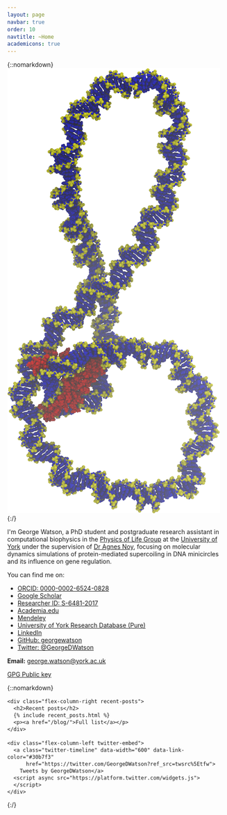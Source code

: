```yaml
---
layout: page
navbar: true
order: 10
navtitle: ~Home
academicons: true
---
```

{::nomarkdown}
<img src="/assets/plectoneme.png" class="float-right"
  alt="A writhed DNA minicircle bridged by a small protein is shown in a van der
  Waals representation. The circular DNA, of 336 base pairs, is represented in
  blue, with its backbone highlighted in yellow, while the red protein has two
  arms placed in the minor grooves."/>
{:/}

I'm George Watson, a PhD student and postgraduate research assistant in
computational biophysics in the [Physics of Life
Group](https://www.york.ac.uk/physics/research/physics-of-life/) at the
[University of York](https://york.ac.uk) under the supervision of [Dr
Agnes Noy](http://agnesnoy.cat), focusing on molecular dynamics
simulations of protein-mediated supercoiling in DNA minicircles and its
influence on gene regulation.

You can find me on:

<ul class="fa-ul">
  <li>
    <i class="ai-li ai ai-orcid"></i>
    <a href="https://orcid.org/0000-0002-6524-0828">
      ORCID: 0000-0002-6524-0828
    </a>
  </li>
  <li>
    <i class="ai-li ai ai-google-scholar"></i>
    <a href="https://scholar.google.com/citations?user=2vB6ObYAAAAJ">
      Google Scholar
    </a>
  </li>
  <li>
    <i class="ai-li ai ai-researcherid"></i>
    <a href="http://www.researcherid.com/rid/S-6481-2017">
      Researcher ID: S-6481-2017
    </a>
  </li>
  <li>
    <i class="ai-li ai ai-academia"></i>
    <a href="https://york.academia.edu/georgewatson">
      Academia.edu
    </a>
  </li>
  <li>
    <i class="ai-li ai ai-mendeley"></i>
    <a href="https://www.mendeley.com/profiles/george-watson4/">
      Mendeley
    </a>
  </li>
  <li>
    <i class="fa-li fas fa-university"></i>
    <a href="https://pure.york.ac.uk/portal/en/researchers/george-watson(5277867b-7496-4b48-8248-a17169943f9b).html">
      University of York Research Database (Pure)
    </a>
  </li>
  <li>
    <i class="fa-li fab fa-linkedin"></i>
    <a href="https://www.linkedin.com/in/georgedwatson/">
      LinkedIn
    </a>
  </li>
  <li>
    <i class="fa-li fab fa-github"></i>
    <a href="https://github.com/georgewatson">
      GitHub: georgewatson
    </a>
  </li>
  <li>
    <i class="fa-li fab fa-twitter"></i>
    <a href="https://twitter.com/GeorgeDWatson">
      Twitter: @GeorgeDWatson
    </a>
  </li>
</ul>

**Email:** <george.watson@york.ac.uk>

[GPG Public key](/dl/watson_george.pub)

{::nomarkdown}
  <div class="flex-container">

    <div class="flex-column-right recent-posts">
      <h2>Recent posts</h2>
      {% include recent_posts.html %}
      <p><a href="/blog/">Full list</a></p>
    </div>

    <div class="flex-column-left twitter-embed">
      <a class="twitter-timeline" data-width="600" data-link-color="#30b7f3"
          href="https://twitter.com/GeorgeDWatson?ref_src=twsrc%5Etfw">
        Tweets by GeorgeDWatson</a>
      <script async src="https://platform.twitter.com/widgets.js">
      </script>
    </div>

  </div>
{:/}
